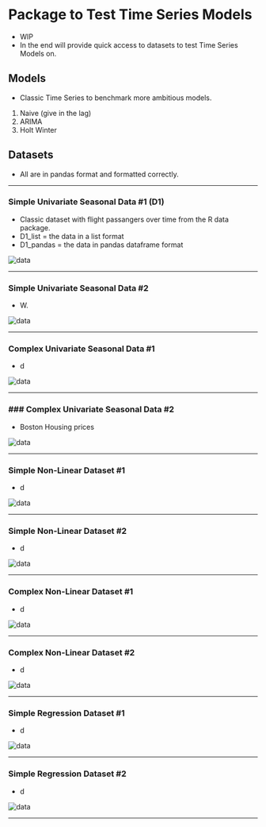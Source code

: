 # Package to Test Time Series Models

* WIP 
* In the end will provide quick access to datasets to test Time Series Models on. 

## Models

* Classic Time Series to benchmark more ambitious models. 
1. Naive (give in the lag) 
2. ARIMA
3. Holt Winter

## Datasets
* All are in pandas format and formatted correctly.
______

### Simple Univariate Seasonal Data #1 (D1)

* Classic dataset with flight passangers over time from the R data package.
* D1_list = the data in a list format
* D1_pandas = the data in pandas dataframe format

![data](https://www.solver.com/sites/default/files/Timese1.jpg)

______

### Simple Univariate Seasonal Data #2

* W.

![data]()

______


### Complex Univariate Seasonal Data #1

* d 

![data]()

______

### ### Complex Univariate Seasonal Data #2 

* Boston Housing prices

![data]()

______


### Simple Non-Linear Dataset #1

* d 

![data]()

______


### Simple Non-Linear Dataset #2 

* d 

![data]()

______

### Complex Non-Linear Dataset #1

* d 

![data]()

______


### Complex Non-Linear Dataset #2 

* d 

![data]()

______


### Simple Regression Dataset #1

* d 

![data]()

______


### Simple Regression Dataset #2

* d 

![data]()

______

